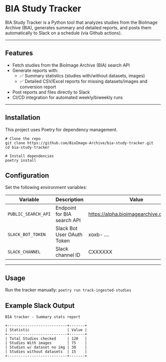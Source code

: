 # BIA Study Tracker
BIA Study Tracker is a Python tool that analyzes studies from the BioImage Archive (BIA), generates summary and detailed reports, and posts them automatically to Slack on a schedule (via Github actions).

----
## Features
- Fetch studies from the BioImage Archive (BIA) search API
- Generate reports with:
  - ✅ Summary statistics (studies with/without datasets, images)
  - ✅ Detailed CSV/Excel reports for missing datasets/images and conversion report
- Post reports and files directly to Slack
- CI/CD integration for automated weekly/biweekly runs

---
## Installation

This project uses Poetry for dependency management.

```
# Clone the repo
git clone https://github.com/BioImage-Archive/bia-study-tracker.git
cd bia-study-tracker

# Install dependencies
poetry install
```

## Configuration
Set the following environment variables:

| Variable            | Description                                    | Value                                    |
| ------------------- | ---------------------------------------------- |------------------------------------------|
| `PUBLIC_SEARCH_API` | Endpoint for BIA search API                    | https://alpha.bioimagearchive.org/search |
| `SLACK_BOT_TOKEN`   | Slack Bot User OAuth Token                     | xoxb- ....                               |
| `SLACK_CHANNEL`     | Slack channel ID  | CXXXXXX                                  |

---
## Usage

Run the tracker manually: `poetry run track-ingested-studies`


## Example Slack Output
```
BIA tracker - Summary stats report

+---------------------------+-------+
| Statistic                 | Value |
+---------------------------+-------+
| Total Studies checked     | 120   |
| Studies With images       | 75    |
| Studies w/ dataset no img | 30    |
| Studies without datasets  | 15    |
+---------------------------+-------+
```
